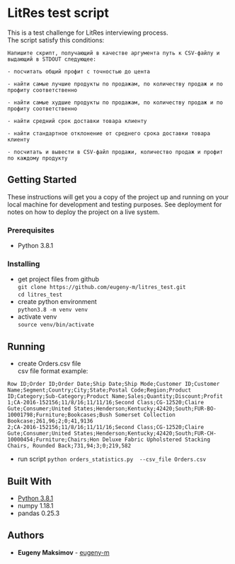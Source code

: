 # LitRes test script

This is a test challenge for LitRes interviewing process.  
The script satisfy this conditions:

```
Напишите скрипт, получающий в качестве аргумента путь к CSV-файлу и выдающий в STDOUT следующее:

- посчитать общий профит с точностью до цента

- найти самые лучшие продукты по продажам, по количеству продаж и по профиту соответственно

- найти самые худшие продукты по продажам, по количеству продаж и по профиту соответственно

- найти средний срок доставки товара клиенту

- найти стандартное отклонение от среднего срока доставки товара клиенту

- посчитать и вывести в CSV-файл продажи, количество продаж и профит по каждому продукту
``` 

## Getting Started

These instructions will get you a copy of the project up and running on your local machine for development and testing purposes. See deployment for notes on how to deploy the project on a live system.

### Prerequisites

* Python 3.8.1

### Installing

* get project files from github  
`git clone https://github.com/eugeny-m/litres_test.git`  
`cd litres_test`
* create python environment  
`python3.8 -m venv venv`
* activate venv  
`source venv/bin/activate`

## Running

* create Orders.csv file   
csv file format example:
```
Row ID;Order ID;Order Date;Ship Date;Ship Mode;Customer ID;Customer Name;Segment;Country;City;State;Postal Code;Region;Product ID;Category;Sub-Category;Product Name;Sales;Quantity;Discount;Profit
1;CA-2016-152156;11/8/16;11/11/16;Second Class;CG-12520;Claire Gute;Consumer;United States;Henderson;Kentucky;42420;South;FUR-BO-10001798;Furniture;Bookcases;Bush Somerset Collection Bookcase;261,96;2;0;41,9136
2;CA-2016-152156;11/8/16;11/11/16;Second Class;CG-12520;Claire Gute;Consumer;United States;Henderson;Kentucky;42420;South;FUR-CH-10000454;Furniture;Chairs;Hon Deluxe Fabric Upholstered Stacking Chairs, Rounded Back;731,94;3;0;219,582
```
* run script `python orders_statistics.py  --csv_file Orders.csv`


## Built With

* [Python 3.8.1](https://www.python.org)
* numpy 1.18.1
* pandas 0.25.3

## Authors

* **Eugeny Maksimov** -  [eugeny-m](https://github.com/eugeny-m)  
